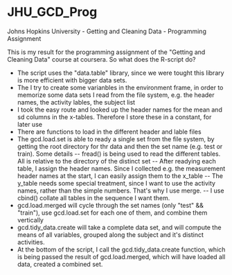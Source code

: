 # JHU_GCD_Prog
Johns Hopkins University - Getting and Cleaning Data - Programming Assignment

This is my result for the programming assignment of the "Getting and Cleaning Data" course at coursera.
So what does the R-script do?

- The script uses the "data.table" library, since we were tought this library is more efficient with bigger data sets.
- The I try to create some varianbles in the environment frame, in order to memorize some data sets I read from the file system, e.g. the header names, the activity lables, the subject list
- I took the easy route and looked up the header names for the mean and sd columns in the x-tables. Therefore I store these in a constant, for later use
- There are functions to load in the different header and lable files
- The gcd.load.set is able to ready a single set from the file system, by getting the root directory for thr data and then the set name (e.g. test or train). Some details
--  fread() is being used to read the different tables. All is relative to the directory of the distinct set
--  After readying each table, I assign the header names. Since I collected e.g. the measurement header names at the start, I can easily assign them to the x_table
-- The y_table needs some special treatment, since I want to use the activity names, rather than the simple numbers. That's why I use merge.
-- I use cbind() collate all tables in the sequence I want them.
- gcd.load.merged will cycle through the set names (only "test" && "train"), use gcd.load.set for each one of them, and combine them vertically
- gcd.tidy_data.create will take a complete data set, and will compute the means of all variables, grouped along the subject and it's distinct activities.
- At the bottom of the script, I call the gcd.tidy_data.create function, which is being passed the result of gcd.load.merged, which will have loaded all data, created a combined set.



